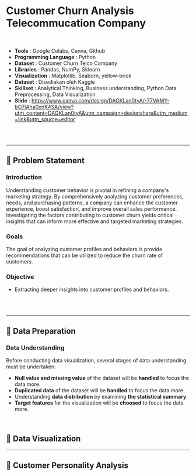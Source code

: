 # Customer Churn Analysis Telecommucation Company
<br>

- **Tools** : Google Colabs, Canva, Github <br>
- **Programming Language** : Python <br>
- **Dataset** : Customer Churn Telco Company <br>
- **Libraries** : Pandas, NumPy, Sklearn <br>
- **Visualization** : Matplotlib, Seaborn, yellow-brick <br>
- **Dataset** : Disediakan oleh Kaggle <br>
- **Skillset** :  Analytical Thinking, Business understanding, Python Data Preprocessing, Data Visualization<br>
- **Slide** : https://www.canva.com/design/DAGKLan0tyA/-77VAMY-bO7iAha0xnK4SA/view?utm_content=DAGKLan0tyA&utm_campaign=designshare&utm_medium=link&utm_source=editor <br>

<br>
<br>

----

## 📂 **Problem Statement**

### Introduction
Understanding customer behavior is pivotal in refining a company's marketing strategy. By comprehensively analyzing customer preferences, needs, and purchasing patterns, a company can enhance the customer experience, boost satisfaction, and improve overall sales performance. Investigating the factors contributing to customer churn yields critical insights that can inform more effective and targeted marketing strategies.

### Goals
The goal of analyzing customer profiles and behaviors is provide recommendations that can be utilized to reduce the churn rate of customers.

### Objective
- Extracting deeper insights into customer profiles and behaviors.
<br>
<br>

---

## 📂 **Data Preparation**
### Data Understanding
Before conducting data visualization, several stages of data understanding must be undertaken:
- **Null value and missing value** of the dataset will be **handled** to focus the data more.
- **Duplicated data** of the dataset will be **handled** to focus the data more.
- Understanding **data distribution** by examining **the statistical summary**.
- **Target features** for the visualization will be **choosed** to focus the data more.
<br>

## 📂 **Data Visualization**

---

## 📂 **Customer Personality Analysis**

<br>
